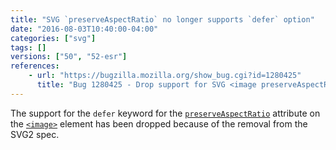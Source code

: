 ```yaml
---
title: "SVG `preserveAspectRatio` no longer supports `defer` option"
date: "2016-08-03T10:40:00-04:00"
categories: ["svg"]
tags: []
versions: ["50", "52-esr"]
references:
    - url: "https://bugzilla.mozilla.org/show_bug.cgi?id=1280425"
      title: "Bug 1280425 - Drop support for SVG <image preserveAspectRatio=\"defer ...\">"
---
```

The support for the `defer` keyword for the [`preserveAspectRatio`](https://developer.mozilla.org/docs/Web/SVG/Attribute/preserveAspectRatio) attribute on the [`<image>`](https://developer.mozilla.org/docs/Web/SVG/Element/image) element has been dropped because of the removal from the SVG2 spec.
